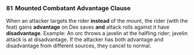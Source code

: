 ### 81 &nbsp;Mounted Combatant Advantage Clause

When an attacker targets the rider **instead** of the mount, the rider (with the feat) gains **advantage** on Dex saves **and** attack rolls against it have **disadvantage**. Example: An orc throws a javelin at the halfling rider; javelin attack is at disadvantage. If the attacker has both advantage and disadvantage from different sources, they cancel to normal.
